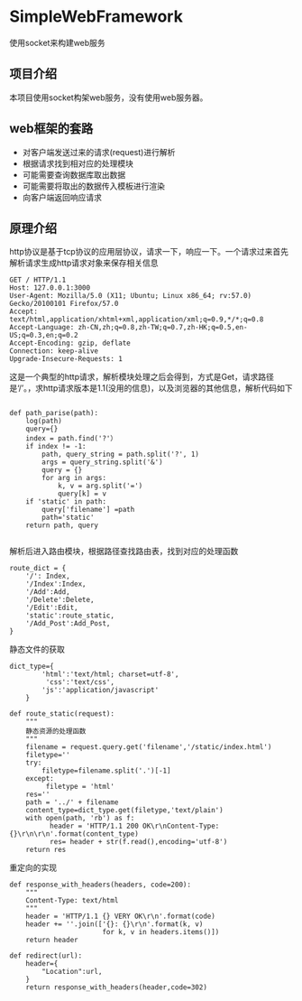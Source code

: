 # SimpleWebFramework

使用socket来构建web服务


项目介绍 
------


本项目使用socket构架web服务，没有使用web服务器。



web框架的套路
-----
   * 对客户端发送过来的请求(request)进行解析
   * 根据请求找到相对应的处理模块
   * 可能需要查询数据库取出数据
   * 可能需要将取出的数据传入模板进行渲染
   * 向客户端返回响应请求

原理介绍
------




http协议是基于tcp协议的应用层协议，请求一下，响应一下。一个请求过来首先解析请求生成http请求对象来保存相关信息</br>
```
GET / HTTP/1.1
Host: 127.0.0.1:3000
User-Agent: Mozilla/5.0 (X11; Ubuntu; Linux x86_64; rv:57.0) Gecko/20100101 Firefox/57.0
Accept: text/html,application/xhtml+xml,application/xml;q=0.9,*/*;q=0.8
Accept-Language: zh-CN,zh;q=0.8,zh-TW;q=0.7,zh-HK;q=0.5,en-US;q=0.3,en;q=0.2
Accept-Encoding: gzip, deflate
Connection: keep-alive
Upgrade-Insecure-Requests: 1
```
这是一个典型的http请求，解析模块处理之后会得到，方式是Get，请求路径是‘/’。，求http请求版本是1.1(没用的信息)，以及浏览器的其他信息，解析代码如下
```

def path_parise(path):
    log(path)
    query={}
    index = path.find('?'）
    if index != -1:
        path, query_string = path.split('?', 1)
        args = query_string.split('&')
        query = {}
        for arg in args:
            k, v = arg.split('=')
            query[k] = v
    if 'static' in path:
        query['filename'] =path
        path='static'
    return path, query


```
解析后进入路由模块，根据路径查找路由表，找到对应的处理函数
```
route_dict = {
    '/': Index,
    '/Index':Index,
    '/Add':Add,
    '/Delete':Delete,
    '/Edit':Edit,
    'static':route_static,
    '/Add_Post':Add_Post,
}

```

静态文件的获取
```
dict_type={
        'html':'text/html; charset=utf-8',
         'css':'text/css',
        'js':'application/javascript'
    }

def route_static(request):
    """
    静态资源的处理函数
    """
    filename = request.query.get('filename','/static/index.html')
    filetype=''
    try:
        filetype=filename.split('.')[-1]
    except:
         filetype = 'html'
    res=''
    path = '../' + filename
    content_type=dict_type.get(filetype,'text/plain')
    with open(path, 'rb') as f:
          header = 'HTTP/1.1 200 OK\r\nContent-Type:{}\r\n\r\n'.format(content_type)
          res= header + str(f.read(),encoding='utf-8')
    return res
```
重定向的实现
```
def response_with_headers(headers, code=200):
    """
    Content-Type: text/html
    """
    header = 'HTTP/1.1 {} VERY OK\r\n'.format(code)
    header += ''.join(['{}: {}\r\n'.format(k, v)
                       for k, v in headers.items()])
    return header

def redirect(url):
    header={
        "Location":url,
    }
    return response_with_headers(header,code=302)
```


